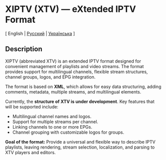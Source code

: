# XIPTV (XTV) — eXtended IPTV Format

[ English  |   [Русский](docs/README-RU.md) | [Українська](docs/README-UK.md) ]

## Description

XIPTV (abbreviated XTV) is an extended IPTV format designed for convenient management of playlists and video streams. The format provides support for multilingual channels, flexible stream structures, channel groups, logos, and EPG integration.

The format is based on **XML**, which allows for easy data structuring, adding comments, metadata, multiple streams, and multilingual elements.

Currently, the **structure of XTV is under development**. Key features that will be supported include:

* Multilingual channel names and logos.
* Support for multiple streams per channel.
* Linking channels to one or more EPGs.
* Channel grouping with customizable logos for groups.

**Goal of the format:** Provide a universal and flexible way to describe IPTV playlists, leaving rendering, stream selection, localization, and parsing to XTV players and editors.
